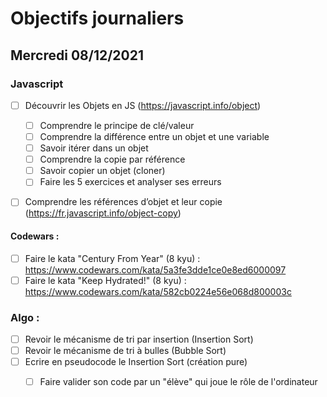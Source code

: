 # Objectifs journaliers

## Mercredi 08/12/2021 


### Javascript

* [ ] Découvrir les Objets en JS (https://javascript.info/object)
  * [ ] Comprendre le principe de clé/valeur
  * [ ] Comprendre la différence entre un objet et une variable
  * [ ] Savoir itérer dans un objet
  * [ ] Comprendre la copie par référence
  * [ ] Savoir copier un objet (cloner)
  * [ ] Faire les 5 exercices et analyser ses erreurs
* [ ] Comprendre les références d’objet et leur copie (https://fr.javascript.info/object-copy) 


#### Codewars :

 * [ ] Faire le kata "Century From Year" (8 kyu) : https://www.codewars.com/kata/5a3fe3dde1ce0e8ed6000097
 * [ ] Faire le kata "Keep Hydrated!" (8 kyu) : https://www.codewars.com/kata/582cb0224e56e068d800003c

### Algo : 

* [ ] Revoir le mécanisme de tri par insertion (Insertion Sort)
* [ ] Revoir le mécanisme de tri à bulles (Bubble Sort)
* [ ] Ecrire en pseudocode le Insertion Sort (création pure)
  * [ ] Faire valider son code par un "élève" qui joue le rôle de l'ordinateur


